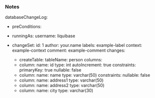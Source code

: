 ### Notes

databaseChangeLog:
- preConditions:
- runningAs:
    username:  liquibase

- changeSet:
    id:  1
    author:  your.name
    labels: example-label
    context: example-context
    comment: example-comment
    changes:
    - createTable:
    tableName:  person
    columns:
    - column:
    name:  id
    type:  int
    autoIncrement:  true
    constraints:
    primaryKey:  true
    nullable:  false
    - column:
    name:  name
    type:  varchar(50)
    constraints:
    nullable:  false
    - column:
    name:  address1
    type:  varchar(50)
    - column:
    name:  address2
    type:  varchar(50)
    - column:
    name:  city
    type:  varchar(30)


